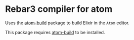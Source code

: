 # Rebar3 compiler for atom

Uses the [atom-build](https://github.com/noseglid/atom-build) package to build Elixir in the `Atom` editor.

This package requires [atom-build](https://github.com/noseglid/atom-build) to be installed.
